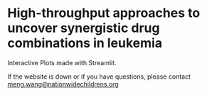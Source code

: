 # High-throughput approaches to uncover synergistic drug combinations in leukemia

Interactive Plots made with Streamlit. 

If the website is down or if you have questions, please contact meng.wang@nationwidechildrens.org
